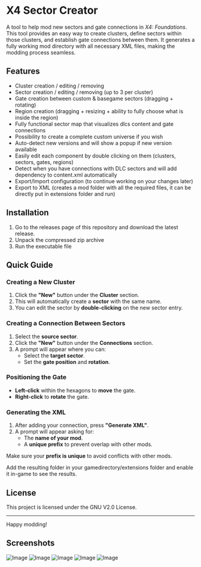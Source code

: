 # X4 Sector Creator

A tool to help mod new sectors and gate connections in *X4: Foundations*. This tool provides an easy way to create clusters, define sectors within those clusters, and establish gate connections between them. It generates a fully working mod directory with all necessary XML files, making the modding process seamless.

## Features
- Cluster creation / editing / removing
- Sector creation / editing / removing (up to 3 per cluster)
- Gate creation between custom & basegame sectors (dragging + rotating)
- Region creation (dragging + resizing + ability to fully choose what is inside the region)
- Fully functional sector map that visualizes dlcs content and gate connections
- Possibility to create a complete custom universe if you wish
- Auto-detect new versions and will show a popup if new version available
- Easily edit each component by double clicking on them (clusters, sectors, gates, regions)
- Detect when you have connections with DLC sectors and will add dependency to content.xml automatically
- Export/Import configuration (to continue working on your changes later)
- Export to XML (creates a mod folder with all the required files, it can be directly put in extensions folder and run)

## Installation
1. Go to the releases page of this repository and download the latest release.
2. Unpack the compressed zip archive
3. Run the executable file

## Quick Guide

### Creating a New Cluster
1. Click the **"New"** button under the **Cluster** section.
2. This will automatically create a **sector** with the same name.
3. You can edit the sector by **double-clicking** on the new sector entry.

### Creating a Connection Between Sectors
1. Select the **source sector**.
2. Click the **"New"** button under the **Connections** section.
3. A prompt will appear where you can:
   - Select the **target sector**.
   - Set the **gate position** and **rotation**.

### Positioning the Gate
- **Left-click** within the hexagons to **move** the gate.
- **Right-click** to **rotate** the gate.

### Generating the XML
1. After adding your connection, press **"Generate XML"**.
2. A prompt will appear asking for:
   - The **name of your mod**.
   - A **unique prefix** to prevent overlap with other mods.

Make sure your **prefix is unique** to avoid conflicts with other mods.

Add the resulting folder in your gamedirectory/extensions folder and enable it in-game to see the results.

## License
This project is licensed under the GNU V2.0 License.

---

Happy modding!

## Screenshots

![Image](https://github.com/user-attachments/assets/69380644-430c-4c82-b223-c48753190483)
![Image](https://github.com/user-attachments/assets/be1090f2-3b0d-4305-ae49-93906add6f66)
![Image](https://github.com/user-attachments/assets/9b48c899-a98d-4929-8308-09bfcefdaba9)
![Image](https://github.com/user-attachments/assets/c7bcad70-7a85-4b74-9908-43b0ed7ff0d2)
![Image](https://github.com/user-attachments/assets/114ce7e2-1673-41ae-846e-a9d154667bd5)
